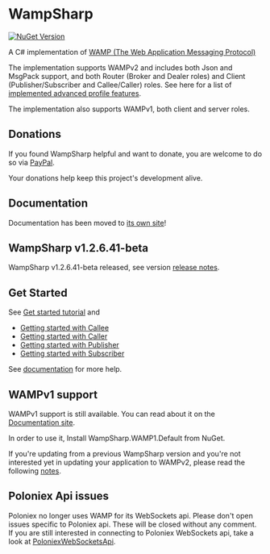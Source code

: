 WampSharp
=========
[![NuGet Version][NuGetImgMaster]][NuGetLinkMaster]

A C# implementation of [WAMP (The Web Application Messaging Protocol)][WampLink]

The implementation supports WAMPv2 and includes both Json and MsgPack support, and both Router (Broker and Dealer roles) and Client (Publisher/Subscriber and Callee/Caller) roles. See here for a list of [implemented advanced profile features](http://wampsharp.net/#advanced-profile-features).

The implementation also supports WAMPv1, both client and server roles.

## Donations

If you found WampSharp helpful and want to donate, you are welcome to do so via [PayPal](https://www.paypal.com/cgi-bin/webscr?cmd=_s-xclick&hosted_button_id=UHRAS9KZPNPX4).

Your donations help keep this project's development alive.

## Documentation

Documentation has been moved to [its own site](https://wampsharp.net)!

## WampSharp v1.2.6.41-beta

WampSharp v1.2.6.41-beta released, see version [release notes](http://wampsharp.net/release-notes/wampsharp-v1.2.6.41-beta-release-notes/).

## Get Started

See [Get started tutorial](http://wampsharp.net/wamp2/getting-started-with-wampv2/) and
* [Getting started with Callee](http://wampsharp.net/wamp2/roles/callee/getting-started-with-callee/)
* [Getting started with Caller](http://wampsharp.net/wamp2/roles/caller/getting-started-with-caller/)
* [Getting started with Publisher](http://wampsharp.net/wamp2/roles/publisher/getting-started-with-publisher/)
* [Getting started with Subscriber](http://wampsharp.net/wamp2/roles/subscriber/getting-started-with-subscriber/)

See [documentation](https://wampsharp.net) for more help.

## WAMPv1 support

WAMPv1 support is still available. You can read about it on the [Documentation site](https://wampsharp.net).

In order to use it, Install WampSharp.WAMP1.Default from NuGet.

If you're updating from a previous WampSharp version and you're not interested yet in updating your application to WAMPv2, please read the following [notes](http://wampsharp.net/wamp1/notes-for-wampv1-users/).

## Poloniex Api issues

Poloniex no longer uses WAMP for its WebSockets api. Please don't open issues specific to Poloniex api. These will be closed without any comment. If you are still interested in connecting to Poloniex WebSockets api, take a look at [PoloniexWebSocketsApi](https://github.com/Code-Sharp/PoloniexWebSocketsApi).

[WampLink]:http://wamp.ws

[NuGetImgMaster]:http://img.shields.io/nuget/v/WampSharp.Default.svg
[NuGetLinkMaster]:http://www.nuget.org/packages/WampSharp.Default/
[WinImgMaster]:https://img.shields.io/teamcity/codebetter/WampSharp_NetCore_Wampv2_Build.svg
[WinLinkMaster]:http://teamcity.codebetter.com/project.html?projectId=WampSharp_NetCore_Wampv2_Build&guest=1
[MonoImgMaster]:https://img.shields.io/travis/Code-Sharp/WampSharp/wampv2.svg
[MonoLinkMaster]:https://travis-ci.org/Code-Sharp/WampSharp
[AppVeyorLinkMaster]:https://ci.appveyor.com/project/darkl/wampsharp-759
[AppVeyorImgMaster]:https://ci.appveyor.com/api/projects/status/fgbqbgwqx4j8jain

[JetBrains]:http://www.jetbrains.com/
[CodeBetter]:http://codebetter.com/
[travis-ci]:https://travis-ci.org/
[AppVeyor]:http://www.appveyor.com/
